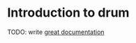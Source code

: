# Introduction to drum

TODO: write [great documentation](http://jacobian.org/writing/what-to-write/)
